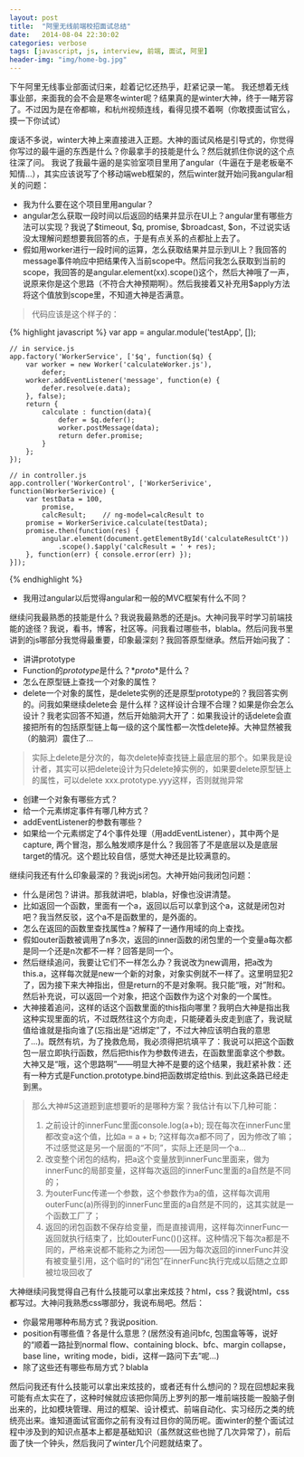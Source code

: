 ```yaml
---
layout: post
title:  "阿里无线前端校招面试总结"
date:   2014-08-04 22:30:02
categories: verbose
tags: [javascript, js, interview, 前端, 面试, 阿里]
header-img: "img/home-bg.jpg"
---
```


下午阿里无线事业部面试归来，趁着记忆还热乎，赶紧记录一笔。
我还想着无线事业部，来面我的会不会是寒冬winter呢？结果真的是winter大神，终于一睹芳容了。不过因为是在帝都嘛，和杭州视频连线，看得见摸不着啊（你敢摸面试官么，摸一下你试试）

废话不多说，winter大神上来直接进入正题。大神的面试风格是引导式的，你觉得你写过的最牛逼的东西是什么？你最拿手的技能是什么？然后就抓住你说的这个点往深了问。
我说了我最牛逼的是实验室项目里用了angular（牛逼在于是老板毫不知情…），其实应该说写了个移动端web框架的，然后winter就开始问我angular相关的问题：

* 我为什么要在这个项目里用angular？
* angular怎么获取一段时间以后返回的结果并显示在UI上？angular里有哪些方法可以实现？我说了$timeout, $q, promise, $broadcast, $on，不过说实话没太理解问题想要我回答的点，于是有点关系的点都扯上去了。
* 假如用worker进行一段时间的运算，怎么获取结果并显示到UI上？我回答的message事件响应中把结果传入当前scope中。然后问我怎么获取到当前的scope，我回答的是angular.element(xx).scope()这个，然后大神哦了一声，说原来你是这个思路（不符合大神预期啊）。然后我接着又补充用$apply方法将这个值放到scope里，不知道大神是否满意。

> 代码应该是这个样子的：

{% highlight javascript %}
    var app = angular.module('testApp', []);

    // in service.js
    app.factory('WorkerService', ['$q', function($q) {
        var worker = new Worker('calculateWorker.js'),
            defer;
        worker.addEventListener('message', function(e) {
            defer.resolve(e.data);
        }, false);
        return {
            calculate : function(data){
                defer = $q.defer();
                worker.postMessage(data);
                return defer.promise;
            }
        };
    });
 
    // in controller.js
    app.controller('WorkerControl', ['WorkerSerivice', function(WorkerSerivice) {
        var testData = 100,
            promise,
            calcResult;    // ng-model=calcResult to 
        promise = WorkerSerivice.calculate(testData);
        promise.then(function(res) {
            angular.element(document.getElementById('calculateResultCt'))
                .scope().$apply('calcResult = ' + res);
        }, function(err) { console.error(err) });
    }]);
{% endhighlight %}

* 我用过angular以后觉得angular和一般的MVC框架有什么不同？

继续问我最熟悉的技能是什么？我说我最熟悉的还是js。大神问我平时学习前端技能的途径？我说，看书，博客，社区等。问我看过哪些书，blabla。然后问我书里讲到的js哪部分我觉得最重要，印象最深刻？我回答原型继承。然后开始问我了：

* 讲讲prototype
* Function的*prototype*是什么？*_proto_*是什么？
* 怎么在原型链上查找一个对象的属性？
* delete一个对象的属性，是delete实例的还是原型prototype的？我回答实例的。问我如果继续delete会 是什么样？这样设计合理不合理？如果是你会怎么设计？我老实回答不知道，然后开始脑洞大开了：如果我设计的话delete会直接把所有的包括原型链上每一级的这个属性都一次性delete掉。大神显然被我（的脑洞）震住了…

> 实际上delete是分次的，每次delete掉查找链上最底层的那个。如果我是设计者，其实可以把delete设计为只delete掉实例的，如果要delete原型链上的属性，可以delete xxx.prototype.yyy这样，否则就抛异常

* 创建一个对象有哪些方式？
* 给一个元素绑定事件有哪几种方式？
* addEventListener的参数有哪些？
* 如果给一个元素绑定了4个事件处理（用addEventListener），其中两个是capture, 两个冒泡，那么触发顺序是什么？我回答了不是底层以及是底层target的情况。这个题比较自信，感觉大神还是比较满意的。

继续问我还有什么印象最深的？我说js闭包。大神开始问我闭包问题：

* 什么是闭包？讲讲。那我就讲吧，blabla，好像也没讲清楚。
* 比如返回一个函数，里面有一个a，返回以后可以拿到这个a，这就是闭包对吧？我当然反驳，这个a不是函数里的，是外面的。
* 怎么在返回的函数里查找属性a？解释了一通作用域的向上查找。
* 假如outer函数被调用了n多次，返回的inner函数的闭包里的一个变量a每次都是同一个还是n次都不一样？回答是同一个。
* 然后继续追问，我要让它们不一样怎么办？我说改为new调用，把a改为this.a，这样每次就是new一个新的对象，对象实例就不一样了。这里明显犯2了，因为接下来大神指出，但是return的不是对象啊。我只能“哦，对”附和。然后补充说，可以返回一个对象，把这个函数作为这个对象的一个属性。
* 大神接着追问，这样的话这个函数里面的this指向哪里？我明白大神是指出我这种实现里面的坑，不过既然往这个方向走，只能硬着头皮走到底了，我说赋值给谁就是指向谁了(忘指出是“迟绑定”了，不过大神应该明白我的意思了…)。既然有坑，为了挽救危局，我必须得把坑填平了：我说可以把这个函数包一层立即执行函数，然后把this作为参数传进去，在函数里面拿这个参数。大神又是“哦，这个思路啊”——明显大神不是要的这个结果，我赶紧补救：还有一种方式是Function.prototype.bind把函数绑定给this. 到此这条路已经走到黑。

> 那么大神#5这道题到底想要听的是哪种方案？我估计有以下几种可能：
> 1. 之前设计的innerFunc里面console.log(a+b); 现在每次在innerFunc里都改变a这个值，比如a = a + b; ?这样每次a都不同了，因为修改了嘛；不过感觉这是另一个层面的“不同”，实际上还是同一个a…
> 2. 改变整个闭包的结构，把a这个变量放到innerFunc里面来，做为innerFunc的局部变量，这样每次返回的innerFunc里面的a自然是不同的；
> 3. 为outerFunc传递一个参数，这个参数作为a的值，这样每次调用outerFunc(a)所得到的innerFunc里面的a自然是不同的，这其实就是一个函数工厂了；
> 4. 返回的闭包函数不保存给变量，而是直接调用，这样每次innerFunc一返回就执行结束了，比如outerFunc()()这样。这种情况下每次a都是不同的，严格来说都不能称之为闭包——因为每次返回的innerFunc并没有被变量引用，这个临时的“闭包”在innerFunc执行完成以后随之立即被垃圾回收了

大神继续问我觉得自己有什么技能可以拿出来炫技？html，css？我说html，css都写过。大神问我熟悉css哪部分，我说布局吧。然后：

* 你最常用哪种布局方式？我说position.
* position有哪些值？各是什么意思？(居然没有追问bfc, 包围盒等等，说好的“顺着一路扯到normal flow、containing block、bfc、margin collapse，base line，writing mode，bidi，这样一路问下去”呢…)
* 除了这些还有哪些布局方式？blabla

然后问我还有什么技能可以拿出来炫技的，或者还有什么想问的？现在回想起来我可能有点太实在了，这种时候就应该把你简历上罗列的那一堆前端技能一股脑子倒出来的，比如模块管理、用过的框架、设计模式、前端自动化、实习经历之类的统统亮出来。谁知道面试官面你之前有没有过目你的简历呢。面winter的整个面试过程中涉及到的知识点基本上都是基础知识（虽然就这些也抛了几次异常了），前后面了快一个钟头，然后我问了winter几个问题就结束了。